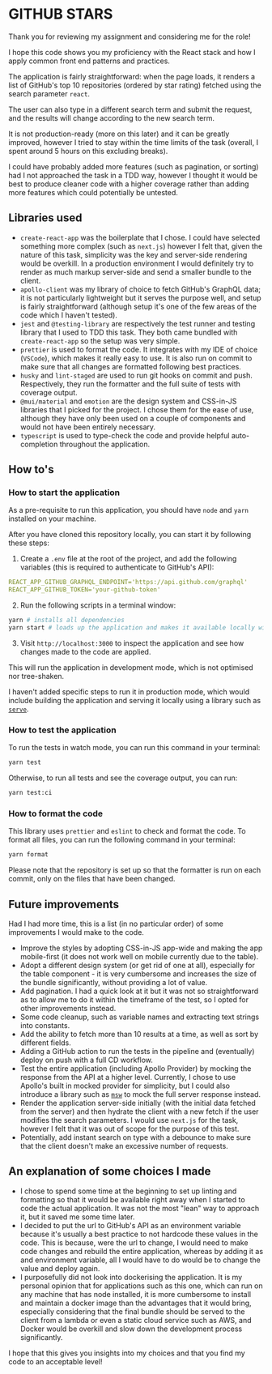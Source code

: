 # GITHUB STARS

Thank you for reviewing my assignment and considering me for the role!

I hope this code shows you my proficiency with the React stack and how I apply common front end patterns and practices.

The application is fairly straightforward: when the page loads, it renders a list of GitHub's top 10 repositories (ordered by star rating) fetched using the search parameter `react`.

The user can also type in a different search term and submit the request, and the results will change according to the new search term.

It is not production-ready (more on this later) and it can be greatly improved, however I tried to stay within the time limits of the task (overall, I spent around 5 hours on this excluding breaks).

I could have probably added more features (such as pagination, or sorting) had I not approached the task in a TDD way, however I thought it would be best to produce cleaner code with a higher coverage rather than adding more features which could potentially be untested.

## Libraries used

- `create-react-app` was the boilerplate that I chose. I could have selected something more complex (such as `next.js`) however I felt that, given the nature of this task, simplicity was the key and server-side rendering would be overkill. In a production environment I would definitely try to render as much markup server-side and send a smaller bundle to the client.
- `apollo-client` was my library of choice to fetch GitHub's GraphQL data; it is not particularly lightweight but it serves the purpose well, and setup is fairly straightforward (although setup it's one of the few areas of the code which I haven't tested).
- `jest` and `@testing-library` are respectively the test runner and testing library that I used to TDD this task. They both came bundled with `create-react-app` so the setup was very simple.
- `prettier` is used to format the code. It integrates with my IDE of choice (`VSCode`), which makes it really easy to use. It is also run on commit to make sure that all changes are formatted following best practices.
- `husky` and `lint-staged` are used to run git hooks on commit and push. Respectively, they run the formatter and the full suite of tests with coverage output.
- `@mui/material` and `emotion` are the design system and CSS-in-JS libraries that I picked for the project. I chose them for the ease of use, although they have only been used on a couple of components and would not have been entirely necessary.
- `typescript` is used to type-check the code and provide helpful auto-completion throughout the application.

## How to's

### How to start the application

As a pre-requisite to run this application, you should have `node` and `yarn` installed on your machine.

After you have cloned this repository locally, you can start it by following these steps:

1. Create a `.env` file at the root of the project, and add the following variables (this is required to authenticate to GitHub's API):

```yaml
REACT_APP_GITHUB_GRAPHQL_ENDPOINT='https://api.github.com/graphql'
REACT_APP_GITHUB_TOKEN='your-github-token'
```

2. Run the following scripts in a terminal window:

```bash
yarn # installs all dependencies
yarn start # loads up the application and makes it available locally with hot reloading
```

3. Visit `http://localhost:3000` to inspect the application and see how changes made to the code are applied.

This will run the application in development mode, which is not optimised nor tree-shaken.

I haven't added specific steps to run it in production mode, which would include building the application and serving it locally using a library such as [`serve`](https://www.npmjs.com/package/serve).

### How to test the application

To run the tests in watch mode, you can run this command in your terminal:

```bash
yarn test
```

Otherwise, to run all tests and see the coverage output, you can run:

```bash
yarn test:ci
```

### How to format the code

This library uses `prettier` and `eslint` to check and format the code. To format all files, you can run the following command in your terminal:

```bash
yarn format
```

Please note that the repository is set up so that the formatter is run on each commit, only on the files that have been changed.

## Future improvements

Had I had more time, this is a list (in no particular order) of some improvements I would make to the code.

- Improve the styles by adopting CSS-in-JS app-wide and making the app mobile-first (it does not work well on mobile currently due to the table).
- Adopt a different design system (or get rid of one at all), especially for the table component - it is very cumbersome and increases the size of the bundle significantly, without providing a lot of value.
- Add pagination. I had a quick look at it but it was not so straightforward as to allow me to do it within the timeframe of the test, so I opted for other improvements instead.
- Some code cleanup, such as variable names and extracting text strings into constants.
- Add the ability to fetch more than 10 results at a time, as well as sort by different fields.
- Adding a GitHub action to run the tests in the pipeline and (eventually) deploy on push with a full CD workflow.
- Test the entire application (including Apollo Provider) by mocking the response from the API at a higher level. Currently, I chose to use Apollo's built in mocked provider for simplicity, but I could also introduce a library such as [`msw`](https://www.npmjs.com/package/msw) to mock the full server response instead.
- Render the application server-side initially (with the initial data fetched from the server) and then hydrate the client with a new fetch if the user modifies the search parameters. I would use `next.js` for the task, however I felt that it was out of scope for the purpose of this test.
- Potentially, add instant search on type with a debounce to make sure that the client doesn't make an excessive number of requests.

## An explanation of some choices I made

- I chose to spend some time at the beginning to set up linting and formatting so that it would be available right away when I started to code the actual application. It was not the most "lean" way to approach it, but it saved me some time later.
- I decided to put the url to GitHub's API as an environment variable because it's usually a best practice to not hardcode these values in the code. This is because, were the url to change, I would need to make code changes and rebuild the entire application, whereas by adding it as and environment variable, all I would have to do would be to change the value and deploy again.
- I purposefully did not look into dockerising the application. It is my personal opinion that for applications such as this one, which can run on any machine that has node installed, it is more cumbersome to install and maintain a docker image than the advantages that it would bring, especially considering that the final bundle should be served to the client from a lambda or even a static cloud service such as AWS, and Docker would be overkill and slow down the development process significantly.

I hope that this gives you insights into my choices and that you find my code to an acceptable level!
